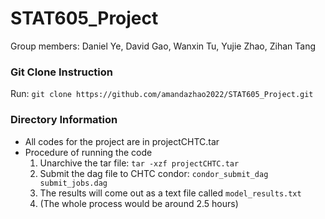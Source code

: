 # STAT605_Project

Group members: Daniel Ye, David Gao, Wanxin Tu, Yujie Zhao, Zihan Tang

### Git Clone Instruction

Run: `git clone https://github.com/amandazhao2022/STAT605_Project.git`

### Directory Information

- All codes for the project are in projectCHTC.tar
- Procedure of running the code
  1. Unarchive the tar file: `tar -xzf projectCHTC.tar`
  2. Submit the dag file to CHTC condor: `condor_submit_dag submit_jobs.dag`
  3. The results will come out as a text file called `model_results.txt`
  4. (The whole process would be around 2.5 hours)

